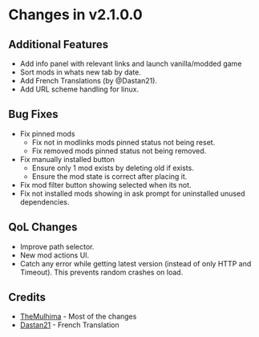 # Changes in v2.1.0.0

## Additional Features

- Add info panel with relevant links and launch vanilla/modded game
- Sort mods in whats new tab by date.
- Add French Translations (by @Dastan21).
- Add URL scheme handling for linux.

## Bug Fixes

- Fix pinned mods
  - Fix not in modlinks mods pinned status not being reset.
  - Fix removed mods pinned status not being removed.
- Fix manually installed button
  - Ensure only 1 mod exists by deleting old if exists.
  - Ensure the mod state is correct after placing it.
- Fix mod filter button showing selected when its not.
- Fix not installed mods showing in ask prompt for uninstalled unused dependencies.

## QoL Changes

- Improve path selector.
- New mod actions UI.
- Catch any error while getting latest version (instead of only HTTP and Timeout). This prevents random crashes on load.

## Credits

- [TheMulhima](https://github.com/TheMulhima) - Most of the changes
- [Dastan21](https://github.com/Dastan21) - French Translation

